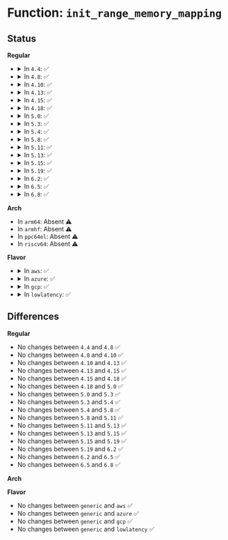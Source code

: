 # Function: <code>init_range_memory_mapping</code>

## Status
<b>Regular</b>
<ul>
<li>
<details>
<summary>In <code>4.4</code>: ✅</summary>

```c
long unsigned int init_range_memory_mapping(long unsigned int r_start, long unsigned int r_end);
```

**Collision:** Unique Static

**Inline:** No

**Transformation:** False

**Instances:**

```
In arch/x86/mm/init.c (ffffffff81f7747b)
Location: arch/x86/mm/init.c:432
Inline: False
Direct callers:
  - arch/x86/mm/init.c:memory_map_bottom_up
  - arch/x86/mm/init.c:init_mem_mapping
  - arch/x86/mm/init.c:init_mem_mapping
```
**Symbols:**

```
ffffffff81f7747b-ffffffff81f7758c: init_range_memory_mapping (STB_LOCAL)
```
</details>
</li>
<li>
<details>
<summary>In <code>4.8</code>: ✅</summary>

```c
long unsigned int init_range_memory_mapping(long unsigned int r_start, long unsigned int r_end);
```

**Collision:** Unique Static

**Inline:** No

**Transformation:** False

**Instances:**

```
In arch/x86/mm/init.c (ffffffff81f9fbc3)
Location: arch/x86/mm/init.c:444
Inline: False
Direct callers:
  - arch/x86/mm/init.c:init_mem_mapping
  - arch/x86/mm/init.c:init_mem_mapping
  - arch/x86/mm/init.c:memory_map_bottom_up
```
**Symbols:**

```
ffffffff81f9fbc3-ffffffff81f9fcd4: init_range_memory_mapping (STB_LOCAL)
```
</details>
</li>
<li>
<details>
<summary>In <code>4.10</code>: ✅</summary>

```c
long unsigned int init_range_memory_mapping(long unsigned int r_start, long unsigned int r_end);
```

**Collision:** Unique Static

**Inline:** No

**Transformation:** False

**Instances:**

```
In arch/x86/mm/init.c (ffffffff81fdb125)
Location: arch/x86/mm/init.c:444
Inline: False
Direct callers:
  - arch/x86/mm/init.c:init_mem_mapping
  - arch/x86/mm/init.c:init_mem_mapping
  - arch/x86/mm/init.c:memory_map_bottom_up
```
**Symbols:**

```
ffffffff81fdb125-ffffffff81fdb236: init_range_memory_mapping (STB_LOCAL)
```
</details>
</li>
<li>
<details>
<summary>In <code>4.13</code>: ✅</summary>

```c
long unsigned int init_range_memory_mapping(long unsigned int r_start, long unsigned int r_end);
```

**Collision:** Unique Static

**Inline:** No

**Transformation:** False

**Instances:**

```
In arch/x86/mm/init.c (ffffffff820bbf96)
Location: arch/x86/mm/init.c:445
Inline: False
Direct callers:
  - arch/x86/mm/init.c:init_mem_mapping
  - arch/x86/mm/init.c:init_mem_mapping
  - arch/x86/mm/init.c:memory_map_bottom_up
```
**Symbols:**

```
ffffffff820bbf96-ffffffff820bc0ac: init_range_memory_mapping (STB_LOCAL)
```
</details>
</li>
<li>
<details>
<summary>In <code>4.15</code>: ✅</summary>

```c
long unsigned int init_range_memory_mapping(long unsigned int r_start, long unsigned int r_end);
```

**Collision:** Unique Static

**Inline:** No

**Transformation:** False

**Instances:**

```
In arch/x86/mm/init.c (ffffffff826c296e)
Location: arch/x86/mm/init.c:493
Inline: False
Direct callers:
  - arch/x86/mm/init.c:init_mem_mapping
  - arch/x86/mm/init.c:init_mem_mapping
  - arch/x86/mm/init.c:memory_map_bottom_up
```
**Symbols:**

```
ffffffff826c296e-ffffffff826c2a84: init_range_memory_mapping (STB_LOCAL)
```
</details>
</li>
<li>
<details>
<summary>In <code>4.18</code>: ✅</summary>

```c
long unsigned int init_range_memory_mapping(long unsigned int r_start, long unsigned int r_end);
```

**Collision:** Unique Static

**Inline:** No

**Transformation:** False

**Instances:**

```
In arch/x86/mm/init.c (ffffffff826ecb6f)
Location: arch/x86/mm/init.c:495
Inline: False
Direct callers:
  - arch/x86/mm/init.c:init_mem_mapping
  - arch/x86/mm/init.c:init_mem_mapping
  - arch/x86/mm/init.c:memory_map_bottom_up
```
**Symbols:**

```
ffffffff826ecb6f-ffffffff826ecc85: init_range_memory_mapping (STB_LOCAL)
```
</details>
</li>
<li>
<details>
<summary>In <code>5.0</code>: ✅</summary>

```c
long unsigned int init_range_memory_mapping(long unsigned int r_start, long unsigned int r_end);
```

**Collision:** Unique Static

**Inline:** No

**Transformation:** False

**Instances:**

```
In arch/x86/mm/init.c (ffffffff828a3701)
Location: arch/x86/mm/init.c:501
Inline: False
Direct callers:
  - arch/x86/mm/init.c:init_mem_mapping
  - arch/x86/mm/init.c:init_mem_mapping
  - arch/x86/mm/init.c:memory_map_bottom_up
```
**Symbols:**

```
ffffffff828a3701-ffffffff828a3817: init_range_memory_mapping (STB_LOCAL)
```
</details>
</li>
<li>
<details>
<summary>In <code>5.3</code>: ✅</summary>

```c
long unsigned int init_range_memory_mapping(long unsigned int r_start, long unsigned int r_end);
```

**Collision:** Unique Static

**Inline:** No

**Transformation:** False

**Instances:**

```
In arch/x86/mm/init.c (ffffffff828bbba1)
Location: arch/x86/mm/init.c:504
Inline: False
Direct callers:
  - arch/x86/mm/init.c:init_mem_mapping
  - arch/x86/mm/init.c:init_mem_mapping
  - arch/x86/mm/init.c:memory_map_bottom_up
```
**Symbols:**

```
ffffffff828bbba1-ffffffff828bbcb7: init_range_memory_mapping (STB_LOCAL)
```
</details>
</li>
<li>
<details>
<summary>In <code>5.4</code>: ✅</summary>

```c
long unsigned int init_range_memory_mapping(long unsigned int r_start, long unsigned int r_end);
```

**Collision:** Unique Static

**Inline:** No

**Transformation:** False

**Instances:**

```
In arch/x86/mm/init.c (ffffffff828c2048)
Location: arch/x86/mm/init.c:504
Inline: False
Direct callers:
  - arch/x86/mm/init.c:init_mem_mapping
  - arch/x86/mm/init.c:init_mem_mapping
  - arch/x86/mm/init.c:memory_map_bottom_up
```
**Symbols:**

```
ffffffff828c2048-ffffffff828c215e: init_range_memory_mapping (STB_LOCAL)
```
</details>
</li>
<li>
<details>
<summary>In <code>5.8</code>: ✅</summary>

```c
long unsigned int init_range_memory_mapping(long unsigned int r_start, long unsigned int r_end);
```

**Collision:** Unique Static

**Inline:** No

**Transformation:** False

**Instances:**

```
In arch/x86/mm/init.c (ffffffff82ce5405)
Location: arch/x86/mm/init.c:538
Inline: False
Direct callers:
  - arch/x86/mm/init.c:init_mem_mapping
  - arch/x86/mm/init.c:init_mem_mapping
  - arch/x86/mm/init.c:memory_map_bottom_up
```
**Symbols:**

```
ffffffff82ce5405-ffffffff82ce553e: init_range_memory_mapping (STB_LOCAL)
```
</details>
</li>
<li>
<details>
<summary>In <code>5.11</code>: ✅</summary>

```c
long unsigned int init_range_memory_mapping(long unsigned int r_start, long unsigned int r_end);
```

**Collision:** Unique Static

**Inline:** No

**Transformation:** False

**Instances:**

```
In arch/x86/mm/init.c (ffffffff82fd2c5b)
Location: arch/x86/mm/init.c:539
Inline: False
Direct callers:
  - arch/x86/mm/init.c:init_mem_mapping
  - arch/x86/mm/init.c:init_mem_mapping
  - arch/x86/mm/init.c:memory_map_bottom_up
```
**Symbols:**

```
ffffffff82fd2c5b-ffffffff82fd2d94: init_range_memory_mapping (STB_LOCAL)
```
</details>
</li>
<li>
<details>
<summary>In <code>5.13</code>: ✅</summary>

```c
long unsigned int init_range_memory_mapping(long unsigned int r_start, long unsigned int r_end);
```

**Collision:** Unique Static

**Inline:** No

**Transformation:** False

**Instances:**

```
In arch/x86/mm/init.c (ffffffff831dd8aa)
Location: arch/x86/mm/init.c:548
Inline: False
Direct callers:
  - arch/x86/mm/init.c:init_mem_mapping
  - arch/x86/mm/init.c:init_mem_mapping
  - arch/x86/mm/init.c:memory_map_bottom_up
```
**Symbols:**

```
ffffffff831dd8aa-ffffffff831dd9e3: init_range_memory_mapping (STB_LOCAL)
```
</details>
</li>
<li>
<details>
<summary>In <code>5.15</code>: ✅</summary>

```c
long unsigned int init_range_memory_mapping(long unsigned int r_start, long unsigned int r_end);
```

**Collision:** Unique Static

**Inline:** No

**Transformation:** False

**Instances:**

```
In arch/x86/mm/init.c (ffffffff832c0aca)
Location: arch/x86/mm/init.c:546
Inline: False
Direct callers:
  - arch/x86/mm/init.c:init_mem_mapping
  - arch/x86/mm/init.c:init_mem_mapping
  - arch/x86/mm/init.c:memory_map_bottom_up
```
**Symbols:**

```
ffffffff832c0aca-ffffffff832c0c03: init_range_memory_mapping (STB_LOCAL)
```
</details>
</li>
<li>
<details>
<summary>In <code>5.19</code>: ✅</summary>

```c
long unsigned int init_range_memory_mapping(long unsigned int r_start, long unsigned int r_end);
```

**Collision:** Unique Static

**Inline:** No

**Transformation:** False

**Instances:**

```
In arch/x86/mm/init.c (ffffffff83473082)
Location: arch/x86/mm/init.c:555
Inline: False
Direct callers:
  - arch/x86/mm/init.c:init_mem_mapping
  - arch/x86/mm/init.c:init_mem_mapping
  - arch/x86/mm/init.c:memory_map_bottom_up
  - arch/x86/mm/init.c:memory_map_bottom_up
```
**Symbols:**

```
ffffffff83473082-ffffffff834731d4: init_range_memory_mapping (STB_LOCAL)
```
</details>
</li>
<li>
<details>
<summary>In <code>6.2</code>: ✅</summary>

```c
long unsigned int init_range_memory_mapping(long unsigned int r_start, long unsigned int r_end);
```

**Collision:** Unique Static

**Inline:** No

**Transformation:** False

**Instances:**

```
In arch/x86/mm/init.c (ffffffff83e9a8b0)
Location: arch/x86/mm/init.c:556
Inline: False
Direct callers:
  - arch/x86/mm/init.c:init_mem_mapping
  - arch/x86/mm/init.c:init_mem_mapping
  - arch/x86/mm/init.c:init_mem_mapping
  - arch/x86/mm/init.c:memory_map_bottom_up
  - arch/x86/mm/init.c:memory_map_bottom_up
  - arch/x86/mm/init.c:memory_map_bottom_up
```
**Symbols:**

```
ffffffff83e9a8b0-ffffffff83e9aa1c: init_range_memory_mapping (STB_LOCAL)
```
</details>
</li>
<li>
<details>
<summary>In <code>6.5</code>: ✅</summary>

```c
long unsigned int init_range_memory_mapping(long unsigned int r_start, long unsigned int r_end);
```

**Collision:** Unique Static

**Inline:** No

**Transformation:** False

**Instances:**

```
In arch/x86/mm/init.c (ffffffff836be2d0)
Location: arch/x86/mm/init.c:581
Inline: False
Direct callers:
  - arch/x86/mm/init.c:init_mem_mapping
  - arch/x86/mm/init.c:init_mem_mapping
  - arch/x86/mm/init.c:init_mem_mapping
  - arch/x86/mm/init.c:memory_map_bottom_up
  - arch/x86/mm/init.c:memory_map_bottom_up
  - arch/x86/mm/init.c:memory_map_bottom_up
```
**Symbols:**

```
ffffffff836be2d0-ffffffff836be440: init_range_memory_mapping (STB_LOCAL)
```
</details>
</li>
<li>
<details>
<summary>In <code>6.8</code>: ✅</summary>

```c
long unsigned int init_range_memory_mapping(long unsigned int r_start, long unsigned int r_end);
```

**Collision:** Unique Static

**Inline:** No

**Transformation:** False

**Instances:**

```
In arch/x86/mm/init.c (ffffffff838eed90)
Location: arch/x86/mm/init.c:571
Inline: False
Direct callers:
  - arch/x86/mm/init.c:init_mem_mapping
  - arch/x86/mm/init.c:init_mem_mapping
  - arch/x86/mm/init.c:init_mem_mapping
  - arch/x86/mm/init.c:memory_map_bottom_up
  - arch/x86/mm/init.c:memory_map_bottom_up
  - arch/x86/mm/init.c:memory_map_bottom_up
```
**Symbols:**

```
ffffffff838eed90-ffffffff838eef00: init_range_memory_mapping (STB_LOCAL)
```
</details>
</li>
</ul>
<b>Arch</b>
<ul>
<li>
In <code>arm64</code>: Absent ⚠️
</li>
<li>
In <code>armhf</code>: Absent ⚠️
</li>
<li>
In <code>ppc64el</code>: Absent ⚠️
</li>
<li>
In <code>riscv64</code>: Absent ⚠️
</li>
</ul>
<b>Flavor</b>
<ul>
<li>
<details>
<summary>In <code>aws</code>: ✅</summary>

```c
long unsigned int init_range_memory_mapping(long unsigned int r_start, long unsigned int r_end);
```

**Collision:** Unique Static

**Inline:** No

**Transformation:** False

**Instances:**

```
In arch/x86/mm/init.c (ffffffff828ad01e)
Location: arch/x86/mm/init.c:504
Inline: False
Direct callers:
  - arch/x86/mm/init.c:init_mem_mapping
  - arch/x86/mm/init.c:init_mem_mapping
  - arch/x86/mm/init.c:memory_map_bottom_up
```
**Symbols:**

```
ffffffff828ad01e-ffffffff828ad134: init_range_memory_mapping (STB_LOCAL)
```
</details>
</li>
<li>
<details>
<summary>In <code>azure</code>: ✅</summary>

```c
long unsigned int init_range_memory_mapping(long unsigned int r_start, long unsigned int r_end);
```

**Collision:** Unique Static

**Inline:** No

**Transformation:** False

**Instances:**

```
In arch/x86/mm/init.c (ffffffff828a52e5)
Location: arch/x86/mm/init.c:504
Inline: False
Direct callers:
  - arch/x86/mm/init.c:init_mem_mapping
  - arch/x86/mm/init.c:init_mem_mapping
  - arch/x86/mm/init.c:memory_map_bottom_up
```
**Symbols:**

```
ffffffff828a52e5-ffffffff828a53fb: init_range_memory_mapping (STB_LOCAL)
```
</details>
</li>
<li>
<details>
<summary>In <code>gcp</code>: ✅</summary>

```c
long unsigned int init_range_memory_mapping(long unsigned int r_start, long unsigned int r_end);
```

**Collision:** Unique Static

**Inline:** No

**Transformation:** False

**Instances:**

```
In arch/x86/mm/init.c (ffffffff828bff1d)
Location: arch/x86/mm/init.c:504
Inline: False
Direct callers:
  - arch/x86/mm/init.c:init_mem_mapping
  - arch/x86/mm/init.c:init_mem_mapping
  - arch/x86/mm/init.c:memory_map_bottom_up
```
**Symbols:**

```
ffffffff828bff1d-ffffffff828c0033: init_range_memory_mapping (STB_LOCAL)
```
</details>
</li>
<li>
<details>
<summary>In <code>lowlatency</code>: ✅</summary>

```c
long unsigned int init_range_memory_mapping(long unsigned int r_start, long unsigned int r_end);
```

**Collision:** Unique Static

**Inline:** No

**Transformation:** False

**Instances:**

```
In arch/x86/mm/init.c (ffffffff828c3068)
Location: arch/x86/mm/init.c:504
Inline: False
Direct callers:
  - arch/x86/mm/init.c:init_mem_mapping
  - arch/x86/mm/init.c:init_mem_mapping
  - arch/x86/mm/init.c:memory_map_bottom_up
```
**Symbols:**

```
ffffffff828c3068-ffffffff828c317e: init_range_memory_mapping (STB_LOCAL)
```
</details>
</li>
</ul>

## Differences
<b>Regular</b>
<ul>
<li>
No changes between <code>4.4</code> and <code>4.8</code> ✅
</li>
<li>
No changes between <code>4.8</code> and <code>4.10</code> ✅
</li>
<li>
No changes between <code>4.10</code> and <code>4.13</code> ✅
</li>
<li>
No changes between <code>4.13</code> and <code>4.15</code> ✅
</li>
<li>
No changes between <code>4.15</code> and <code>4.18</code> ✅
</li>
<li>
No changes between <code>4.18</code> and <code>5.0</code> ✅
</li>
<li>
No changes between <code>5.0</code> and <code>5.3</code> ✅
</li>
<li>
No changes between <code>5.3</code> and <code>5.4</code> ✅
</li>
<li>
No changes between <code>5.4</code> and <code>5.8</code> ✅
</li>
<li>
No changes between <code>5.8</code> and <code>5.11</code> ✅
</li>
<li>
No changes between <code>5.11</code> and <code>5.13</code> ✅
</li>
<li>
No changes between <code>5.13</code> and <code>5.15</code> ✅
</li>
<li>
No changes between <code>5.15</code> and <code>5.19</code> ✅
</li>
<li>
No changes between <code>5.19</code> and <code>6.2</code> ✅
</li>
<li>
No changes between <code>6.2</code> and <code>6.5</code> ✅
</li>
<li>
No changes between <code>6.5</code> and <code>6.8</code> ✅
</li>
</ul>
<b>Arch</b>
<ul>
</ul>
<b>Flavor</b>
<ul>
<li>
No changes between <code>generic</code> and <code>aws</code> ✅
</li>
<li>
No changes between <code>generic</code> and <code>azure</code> ✅
</li>
<li>
No changes between <code>generic</code> and <code>gcp</code> ✅
</li>
<li>
No changes between <code>generic</code> and <code>lowlatency</code> ✅
</li>
</ul>
